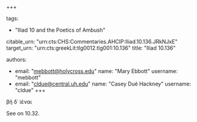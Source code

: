 +++

tags:
- "Iliad 10 and the Poetics of Ambush"

citable_urn: "urn:cts:CHS:Commentaries.AHCIP:Iliad.10.136.JRkNJxE"
target_urn: "urn:cts:greekLit:tlg0012.tlg001:10.136"
title: "Iliad 10.136"

authors:
- email: "mebbott@holycross.edu"
  name: "Mary Ebbott"
  username: "mebbott"
- email: "cldue@central.uh.edu"
  name: "Casey Dué Hackney"
  username: "cldue"
+++

<p>βῆ δ᾽ ἰέναι</p><p>See on 10.32.   </p>